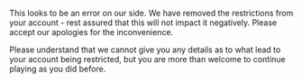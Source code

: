 This looks to be an error on our side. We have removed the restrictions from your account - rest assured that this will not impact it negatively. Please accept our apologies for the inconvenience.

Please understand that we cannot give you any details as to what lead to your account being restricted, but you are more than welcome to continue playing as you did before.